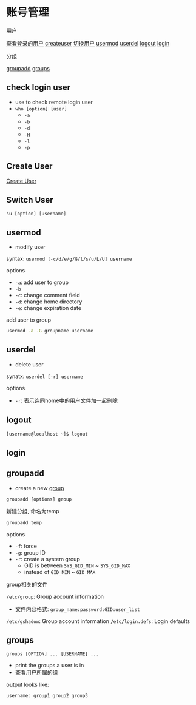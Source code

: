 # 账号管理

用户

[查看登录的用户](#查看登录的用户)
[createuser](#createuser)
[切换用户](#切换用户)
[usermod](#usermod)
[userdel](#userdel)
[logout](#logout)
[login](#login)

分组

[groupadd](#groupadd)
[groups](#groups)

## check login user

- use to check remote login user
- `who [option] [user]`
  - `-a`
  - `-b`
  - `-d`
  - `-H`
  - `-l`
  - `-p`

## Create User

[Create User](linux-create-user.md)

## Switch User

`su [option] [username]`

## usermod

- modify user

syntax: `usermod [-c/d/e/g/G/l/s/u/L/U] username`

options

- `-a`: add user to group
- `-b`
- `-c`: change comment field
- `-d`: change home directory
- `-e`: change expiration date

add user to group

```bash
usermod -a -G groupname username
```

## userdel

- delete user

synatx: `userdel [-r] username`

options

- `-r`: 表示连同home中的用户文件加一起删除

## logout

```bash
[username@localhost ~]$ logout
```

## login

## groupadd

- create a new [group](linux-group.md)

`groupadd [options] group`

新建分组, 命名为temp

```bash
groupadd temp
```

options

- `-f`: force
- `-g`: group ID
- `-r`: create a system group
  - GID is between `SYS_GID_MIN` ~ `SYS_GID_MAX`
  - instead of `GID_MIN` ~ `GID_MAX`

group相关的文件

`/etc/group`: Group account information

- 文件内容格式: `group_name:password:GID:user_list`

`/etc/gshadow`: Group account information
`/etc/login.defs`: Login defaults

## groups

`groups [OPTION] ... [USERNAME] ...`

- print the groups a user is in
- 查看用户所属的组

output looks like:

```
username: group1 group2 group3
```